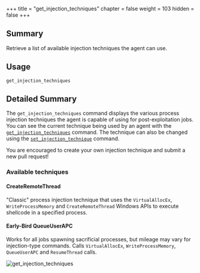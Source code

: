 +++
title = "get_injection_techniques"
chapter = false
weight = 103
hidden = false
+++

## Summary
Retrieve a list of available injection techniques the agent can use.

## Usage
```
get_injection_techniques
```

## Detailed Summary
The `get_injection_techniques` command displays the various process injection techniques the agent is capable of using for post-exploitation jobs. You can see the current technique being used by an agent with the [`get_injection_techniques`](/agents/apollo/commands/get_injection_techniques/) command. The technique can also be changed using the [`set_injection_technique`](/agents/apollo/commands/set_injection_technique/) command.

You are encouraged to create your own injection technique and submit a new pull request!

### Available techniques

#### CreateRemoteThread
"Classic" process injection technique that uses the `VirtualAllocEx`, `WriteProcessMemory` and `CreateRemoteThread` Windows APIs to execute shellcode in a specified process.

#### Early-Bird QueueUserAPC
Works for all jobs spawning sacrificial processes, but mileage may vary for injection-type commands. Calls `VirtualAllocEx`, `WriteProcessMemory`, `QueueUserAPC` and `ResumeThread` calls.

![get_injection_techniques](../images/get_injection_techniques.png)